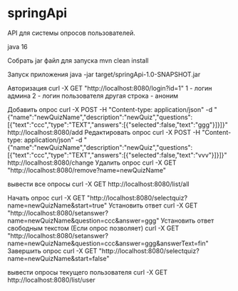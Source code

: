 # springApi
API для системы опросов пользователей.

java 16

Собрать jar файл для запуска
mvn clean install

Запуск приложения
java -jar target/springApi-1.0-SNAPSHOT.jar

Авторизация
curl -X GET "http://localhost:8080/login?id=1"
1 - логин админа
2 - логин пользователя
другая строка - аноним

Добавить опрос
curl -X POST -H "Content-type: application/json" -d "{\"name\":\"newQuizName\",\"description\":\"newQuiz\",\"questions\":[{\"text\":\"ccc\",\"type\":\"TEXT\",\"answers\":[{\"selected\":false,\"text\":\"ggg\"}]}]}" http://localhost:8080/add
Редактировать опрос
curl -X POST -H "Content-type: application/json" -d "{\"name\":\"newQuizName\",\"description\":\"newQuiz\",\"questions\":[{\"text\":\"ccc\",\"type\":\"TEXT\",\"answers\":[{\"selected\":false,\"text\":\"vvv\"}]}]}" http://localhost:8080/change
Удалить опрос
curl -X GET "http://localhost:8080/remove?name=newQuizName"

вывести все опросы
curl -X GET http://localhost:8080/list/all

Начать опрос
curl -X GET "http://localhost:8080/selectquiz?name=newQuizName&start=true"
Установить ответ
curl -X GET "http://localhost:8080/setanswer?name=newQuizName&question=ccc&answer=ggg"
Установить ответ свободным текстом (Если опрос позволяет)
curl -X GET "http://localhost:8080/setanswer?name=newQuizName&question=ccc&answer=ggg&answerText=fin"
Завершить опрос 
curl -X GET "http://localhost:8080/selectquiz?name=newQuizName&start=false"

вывести опросы текущего пользователя
curl -X GET http://localhost:8080/list/user
